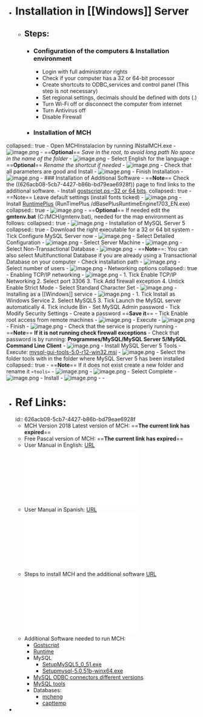 - # Installation in [[Windows]] Server
	- ## Steps:
		- ### Configuration of the computers & Installation environment
			- Login with full administrator rights
			- Check if your computer has a 32 or 64-bit processor
			- Create shortcuts to ODBC,services and control panel (This step is not necessary)
			- Set regional settings, decimals should be defined with dots (.)
			- Turn Wi-Fi off or disconnect the computer from internet
			- Turn Antivirus off
			- Disable Firewall
		- ### Installation of MCH
collapsed:: true
			- Open MCHInstalacion by running INstalMCH.exe
				- ![image.png](../assets/image_1651167341473_0.png)
				- ==**Optional**== *Save in the root, to avoid long path* *No space in the name of the folder*
					- ![image.png](../assets/image_1651167790161_0.png)
				- Select English for the language
				- ==**Optional**== *Rename the shortcut if needed*
					- ![image.png](../assets/image_1651170677260_0.png)
				- Check that all parameters are good and Install
					- ![image.png](../assets/image_1651170722719_0.png)
				- Finish Installation
					- ![image.png](../assets/image_1651170757982_0.png)
		- ### Installation of Additional Software
			- ==**Note**== Check the ((626acb08-5cb7-4427-b86b-bd79eae6928f)) page to find links to the additional software.
			- Install [gostscript.ps –32 or 64 bits](https://u.pcloud.link/publink/show?code=XZuFQxkZkp2f2KkBFJX8HGfUwsrN2hiAKGBk).
collapsed:: true
				- ==Note== Leave default settings (install fonts ticked)
				- ![image.png](../assets/image_1651171354553_0.png)
			- Install [RuntimePlus](https://u.pcloud.link/publink/show?code=XZOFQxkZChg6wHApJ57nMeVHNuiesJF1GsDX) (RunTimePlus /dBasePlusRuntimeEngine1703_EN.exe)
collapsed:: true
				- ![image.png](../assets/image_1651171558178_0.png)
			- ==**Optional**== If needed edit the **gmtenv.bat** (C:/MCH/gmtenv.bat), needed for the map environment as follows:
collapsed:: true
				- ![image.png](../assets/image_1651171639225_0.png)
			- Installation of MySQL Server 5
collapsed:: true
				- Download the right executable for a 32 or 64 bit system
				- Tick Configure MySQL Server now
					- ![image.png](../assets/image_1651173034789_0.png)
				- Select Detailed Configuration
					- ![image.png](../assets/image_1651173123102_0.png)
				- Select Server Machine
					- ![image.png](../assets/image_1651173147103_0.png)
				- Select Non-Transactional Database
					- ![image.png](../assets/image_1651173171176_0.png)
					- ==**Note**==: You can also select Multifunctional Database if you are already using a Transactional Database on your computer
				- Check installation path
					- ![image.png](../assets/image_1651173363263_0.png)
				- Select number of users
					- ![image.png](../assets/image_1651173380091_0.png)
				- Networking options
collapsed:: true
					- Enabling TCP/IP networking
						- ![image.png](../assets/image_1651173457653_0.png)
							- 1. Tick Enable TCP/IP Networking
							  2. Select port 3306
							  3. Tick Add firewall exception
							  4. Untick Enable Strict Mode
					- Select Standard Character Set
						- ![image.png](../assets/image_1651173496955_0.png)
					- Installing as a [[Windows]] service
						- ![image.png](../assets/image_1651173761812_0.png)
							- 1. Tick Install as Windows Service
							  2. Select MySQL5
							  3. Tick Launch the MySQL server automatically
							  4. Tick include Bin
				- Set MySQL Admin password
					- Tick Modify Security Settings
					- Create a password ==**Save it**==
					- Tick Enable root access from remote machines
					- ![image.png](../assets/image_1651174041892_0.png)
				- Execute
					- ![image.png](../assets/image_1651174090878_0.png)
				- Finish
					- ![image.png](../assets/image_1651174106691_0.png)
				- Check that the service is properly running
					- ==**Note**== **If it is not running check firewall exceptions**
				- Check that password is by running: **Programmes/MySQL/MySQL Server 5/MySQL Command Line Client**
					- ![image.png](../assets/image_1651174236674_0.png)
			- Install MySQL Server 5 Tools
				- Execute: [mysql-gui-tools-5.0-r12-win32.msi](https://u.pcloud.link/publink/show?code=XZ2tQxkZeBdqRJxfKlh32j6YIeNCryjRFQX7)
					- ![image.png](../assets/image_1651174469704_0.png)
				- Select the folder tools with in the folder where MySQL Server 5 has been installed
collapsed:: true
					- ==**Note**== If it does not exist create a new folder and rename it `«tools»`
					- ![image.png](../assets/image_1651174549959_0.png)
					- ![image.png](../assets/image_1651174589224_0.png)
				- Select Complete
					- ![image.png](../assets/image_1651174618500_0.png)
				- Install
					- ![image.png](../assets/image_1651174644361_0.png)
					-
				-
- # Ref Links:
  id:: 626acb08-5cb7-4427-b86b-bd79eae6928f
	- MCH Version 2018 Latest version of MCH: ==**The current link has expired**==
	- Free Pascal version of MCH: ==**The current link has expired**==
	- User Manual in English: [URL](https://u.pcloud.link/publink/show?code=XZ5GzCXZViEMavhNfG403rV1X4JrMmEFuQuk) ![MCH_User_Manual_2012_EN.pdf](../assets/MCH_User_Manual_2012_EN_1651166295355_0.pdf)
	- User Manual in Spanish: [URL](https://u.pcloud.link/publink/show?code=XZlYePXZXaaDorE0MV77UpmtzFuzXfVOqiQX) ![MCH_ManualUsuario_2009.pdf](../assets/MCH_ManualUsuario_2009_1651166456931_0.pdf)
	- Steps to install MCH and the additional software [URL](https://u.pcloud.link/publink/show?code=XZLmePXZ1RmEcsQ9mQVbSQCIrOzrU0h3tIp7) ![MCH-Installation-steps-v2018-updated06-2021-opt.pdf](../assets/MCH-Installation-steps-v2018-updated06-2021-opt_1651166139074_0.pdf)
	- Additional Software needed to run MCH:
		- [Gostscript](https://u.pcloud.link/publink/show?code=XZuFQxkZkp2f2KkBFJX8HGfUwsrN2hiAKGBk)
		- [Runtime](https://u.pcloud.link/publink/show?code=XZOFQxkZChg6wHApJ57nMeVHNuiesJF1GsDX)
		- MySQL
			- [SetupMySQL5_0_51.exe](https://u.pcloud.link/publink/show?code=XZzpQxkZBtHTJr8EzvpLQQj0KsD428AIkWaV)
			- [Setupmysql-5.0.51b-winx64.exe](https://u.pcloud.link/publink/show?code=XZSpQxkZ3PH1Hltan7XnHcObDGpwNJ5Qrbqy)
		- [MySQL ODBC connectors different versions](https://u.pcloud.link/publink/show?code=kZzHQxkZxKSLxJGC36pVy6vxwT8f00UQPcUV)
		- [MySQL tools](https://u.pcloud.link/publink/show?code=XZ2tQxkZeBdqRJxfKlh32j6YIeNCryjRFQX7)
		- Databases:
			- [mcheng](https://u.pcloud.link/publink/show?code=XZnDHyXZu6bEol5aSbzyYkRgTjltoYLzFu1k)
			- [capttemp](https://u.pcloud.link/publink/show?code=XZbIQxkZF906UzMvrbjzSdcxb0R12XdhsIAX)
-